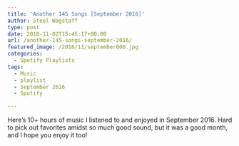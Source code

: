 ```yaml
---
title: 'Another 145 Songs [September 2016]'
author: Steel Wagstaff
type: post
date: 2016-11-02T15:45:17+00:00
url: /another-145-songs-september-2016/
featured_image: /2016/11/september000.jpg
categories:
  - Spotify Playlists
tags:
  - Music
  - playlist
  - September 2016
  - Spotify

---
```

Here&#8217;s 10+ hours of music I listened to and enjoyed in September 2016. Hard to pick out favorites amidst so much good sound, but it was a good month, and I hope you enjoy it too!